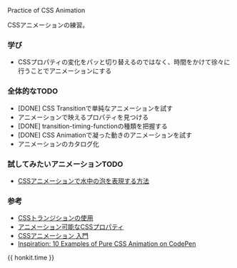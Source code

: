 Practice of CSS Animation

CSSアニメーションの練習。

### 学び
- CSSプロパティの変化をパッと切り替えるのではなく、時間をかけて徐々に行うことでアニメーションにする

### 全体的なTODO
- [DONE] CSS Transitionで単純なアニメーションを試す
- アニメーションで映えるプロパティを見つける
- [DONE] transition-timing-functionの種類を把握する
- [DONE] CSS Animationで凝った動きのアニメーションを試す
- アニメーションのカタログ化

### 試してみたいアニメーションTODO
- [CSSアニメーションで水中の泡を表現する方法](https://design.aekana.com/blog/css-animation-bubbles)

### 参考
- [CSSトランジションの使用](https://developer.mozilla.org/ja/docs/Web/CSS/CSS_Transitions/Using_CSS_transitions)
- [アニメーション可能なCSSプロパティ](https://developer.mozilla.org/ja/docs/Web/CSS/CSS_animated_properties)
- [CSSアニメーション 入門](https://qiita.com/soarflat/items/4a302e0cafa21477707f)
- [Inspiration: 10 Examples of Pure CSS Animation on CodePen](https://webdesign.tutsplus.com/articles/pure-css-animation-inspiration-on-codepen--cms-30875)

{{ honkit.time }}